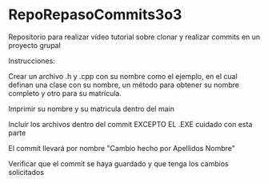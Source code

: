 # RepoRepasoCommits3o3
Repositorio para realizar vídeo tutorial sobre clonar y realizar commits en un proyecto grupal

Instrucciones:

Crear un archivo .h y .cpp con su nombre como el ejemplo, en el cual definan una clase con su nombre, 
un método para obtener su nombre completo y otro para su matrícula.

Imprimir su nombre y su matricula dentro del main

Incluir los archivos dentro del commit EXCEPTO EL .EXE cuidado con esta parte

El commit llevará por nombre "Cambio hecho por Apellidos Nombre"

Verificar que el commit se haya guardado y que tenga los cambios solicitados


